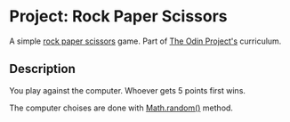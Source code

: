 # Project: Rock Paper Scissors

A simple [rock paper scissors](https://en.wikipedia.org/wiki/Rock_paper_scissors) game. Part of [The Odin Project's](https://www.theodinproject.com) curriculum.

## Description

You play against the computer. Whoever gets 5 points first wins.

The computer choises are done with [Math.random()](https://developer.mozilla.org/en-US/docs/Web/JavaScript/Reference/Global_Objects/Math/random) method.